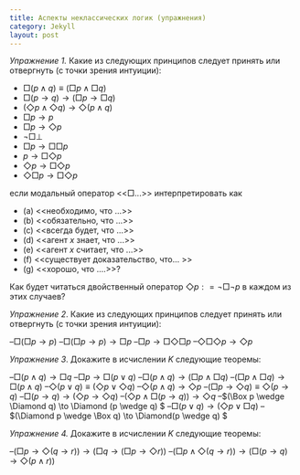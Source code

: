 ```yaml
---
title: Аспекты неклассических логик (упражнения)
category: Jekyll
layout: post
---
```


*Упражнение 1.* Какие из следующих принципов следует принять или отвергнуть (с точки зрения интуиции):
- $\Box (p \wedge q) \equiv (\Box p \wedge \Box q)$
- $\Box (p \to q) \to (\Box p \to \Box q)$
- $(\Diamond p \wedge \Diamond q) \to \Diamond (p \wedge q)$
- $\Box p \to p$
- $\Box p \to \Diamond p$
- $\neg \Box \bot$	
- $\Box p \to \Box \Box p$
- $p \to \Box \Diamond p$
- $\Diamond p \to \Box \Diamond p$
- $\Diamond \Box p \to \Box \Diamond p$

если модальный оператор <<$\Box$...>> интерпретировать как
- (a) <<необходимо, что ...>>
- (b) <<обязательно, что ...>>
- (с) <<всегда будет, что ...>>
- (d) <<агент $x$ знает, что ...>>
- (e) <<агент $x$ считает, что ...>>
- (f) <<существует доказательство, что... >>
- (g) <<хорошо, что ....>>? 

Как будет читаться двойственный оператор $\Diamond p: = \neg \Box \neg p$ в каждом из этих случаев?

*Упражнение 2*. Какие из следующих принципов следует принять или отвергнуть (с точки зрения интуиции):

–$\Box (\Box p \to p)$
–$\Box (\Box p \to p) \to \Box p$
–$\Box p \to \Box \Diamond \Box p$
–$\Diamond \Box \Diamond p \to \Diamond p$

*Упражнение 3*. Докажите в исчислении $K$ следующие теоремы:

–$\Box (p \wedge q) \to \Box q$
–$\Box p \to \Box (p \vee q)$
–$\Box (p \wedge q) \to (\Box p \wedge \Box q)$
–$(\Box p \wedge \Box q) \to \Box (p \wedge q)$
–$\Diamond (p \lor q) \equiv (\Diamond p \vee \Diamond q)$
–$\Diamond (p \wedge q) \to \Diamond p$
–$(\Box p \to \Diamond q) \equiv \Diamond (p \to q)$
–$\Box (p \to q) \to (\Diamond p \to \Diamond q)$
–$(\Diamond p \wedge \Box (p \to q)) \to \Diamond q$
–$(\Box p \wedge \Diamond q) \to \Diamond (p \wedge q) $
–$\Box (p \vee q) \to (\Diamond p \vee \Box q)$ 
–$(\Diamond p \wedge \Box q) \to \Diamond(p \wedge q) $

*Упражнение 4.* Докажите в исчислении $K$ следующие теоремы:

–$(\Box p \to \Diamond (q \to r)) \to (\Box q \to (\Box p \to \Diamond r))$
–$(\Box p \wedge \Diamond (q \to r)) \to (\Box (p \to q ) \to  \Diamond (p \wedge r))$
